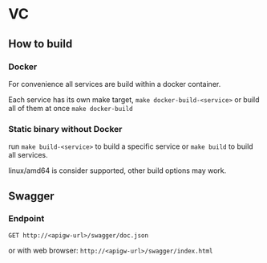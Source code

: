 # VC

## How to build

### Docker

For convenience all services are build within a docker container.

Each service has its own make target, `make docker-build-<service>` or build all of them at once `make docker-build`

### Static binary without Docker

run `make build-<service>` to build a specific service or `make build` to build all services.

linux/amd64 is consider supported, other build options may work.

## Swagger

### Endpoint

`GET http://<apigw-url>/swagger/doc.json`

or with web browser: `http://<apigw-url>/swagger/index.html`
